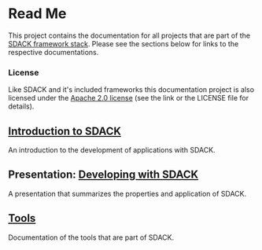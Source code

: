 # Read Me

This project contains the documentation for all projects that are part of the [SDACK framework stack](https://github.com/esoco/sdack). Please see the sections below for links to the respective documentations.

### License

Like SDACK and it's included frameworks this documentation project is also licensed under the [Apache 2.0 license](http://www.apache.org/licenses/LICENSE-2.0) \(see the link or the LICENSE file for details\).

## [Introduction to SDACK](sdack/introduction.md)

An introduction to the development of applications with SDACK.

## Presentation: [Developing with SDACK](https://docs.google.com/presentation/d/1-BfGyMiXnBi_1WsE0YUxv-KmmjlkFRUf81YZjimEOlo)

A presentation that summarizes the properties and application of SDACK.

## [Tools]()

Documentation of the tools that are part of SDACK.

